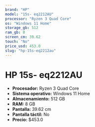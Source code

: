 ```yaml
---
brand: "HP"
model: "15s- eq2212AU"
processor: "Ryzen 3 Quad Core"
os: "Windows 11 Home"
storage_gb: 512
ram_gb: 8
screen_cm: 39.62
touch: "No"
price_usd: 453.0
slug: "hp-15s-eq2212au"
---
```


# HP 15s- eq2212AU

- **Procesador:** Ryzen 3 Quad Core
- **Sistema operativo:** Windows 11 Home
- **Almacenamiento:** 512 GB
- **RAM:** 8 GB
- **Pantalla:** 39.62 cm
- **Pantalla táctil:** No
- **Precio:** $453.0
